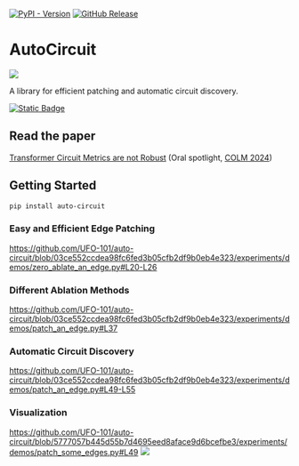 [![PyPI - Version](https://img.shields.io/pypi/v/auto-circuit?logo=pypi&logoColor=white)](https://pypi.org/project/auto-circuit/)
[![GitHub Release](https://img.shields.io/github/v/release/UFO-101/auto-circuit?logo=github&logoColor=white)](https://github.com/UFO-101/auto-circuit/releases)
# AutoCircuit
![](docs/assets/Edge_Patching_Rounded.png)

A library for efficient patching and automatic circuit discovery.

[![Static Badge](https://img.shields.io/badge/Read%20the%20Docs-414A82?style=for-the-badge&logo=Google%20Docs&logoColor=white&labelColor=CB5AD9)](https://UFO-101.github.io/auto-circuit)

## Read the paper
[Transformer Circuit Metrics are not Robust](https://arxiv.org/abs/2407.08734) (Oral spotlight, [COLM 2024](https://colmweb.org/AcceptedPapers.html))

## Getting Started

```bash
pip install auto-circuit
```

### Easy and Efficient Edge Patching
https://github.com/UFO-101/auto-circuit/blob/03ce552ccdea98fc6fed3b05cfb2df9b0eb4e323/experiments/demos/zero_ablate_an_edge.py#L20-L26

### Different Ablation Methods
https://github.com/UFO-101/auto-circuit/blob/03ce552ccdea98fc6fed3b05cfb2df9b0eb4e323/experiments/demos/patch_an_edge.py#L37

### Automatic Circuit Discovery
https://github.com/UFO-101/auto-circuit/blob/03ce552ccdea98fc6fed3b05cfb2df9b0eb4e323/experiments/demos/patch_an_edge.py#L49-L55

### Visualization
https://github.com/UFO-101/auto-circuit/blob/5777057b445d55b7d4695eed8aface9d6bcefbe3/experiments/demos/patch_some_edges.py#L49
![](docs/assets/Small_Circuit_Viz.png)
